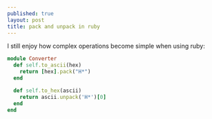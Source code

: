 ```yaml
---
published: true
layout: post
title: pack and unpack in ruby
---
```


I still enjoy how complex operations become simple when using ruby:

```ruby
module Converter
  def self.to_ascii(hex)
    return [hex].pack("H*")
  end

  def self.to_hex(ascii)
    return ascii.unpack('H*')[0]
  end
end
```